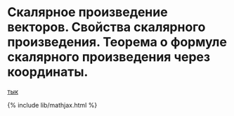 # Скалярное произведение векторов. Свойства скалярного произведения. Теорема о формуле скалярного произведения через координаты.
[тык](https://interneturok.ru/lesson/geometry/9-klass/skalyarnoe-proizvedenie-vektorov/skalyarnoe-proizvedenie-v-koordinatah-svoystvo-skalyarnogo-proizvedeniyaы)

{% include lib/mathjax.html %}
